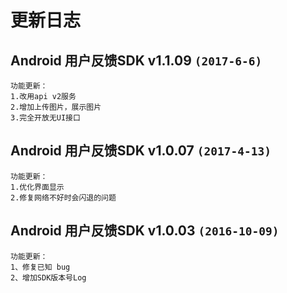 # 更新日志

## Android 用户反馈SDK v1.1.09 `(2017-6-6)`
```
功能更新：  
1.改用api v2服务
2.增加上传图片，展示图片
3.完全开放无UI接口
```  

## Android 用户反馈SDK v1.0.07 `(2017-4-13)`
```
功能更新：  
1.优化界面显示
2.修复网络不好时会闪退的问题
```  

## Android 用户反馈SDK v1.0.03 `(2016-10-09)`
```
功能更新：  
1、修复已知 bug
2、增加SDK版本号Log  
```  